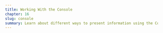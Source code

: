 ```yaml
---
title: Working With the Console
chapter: 16
slug: console
summary: Learn about different ways to present information using the Console API.
---
```

